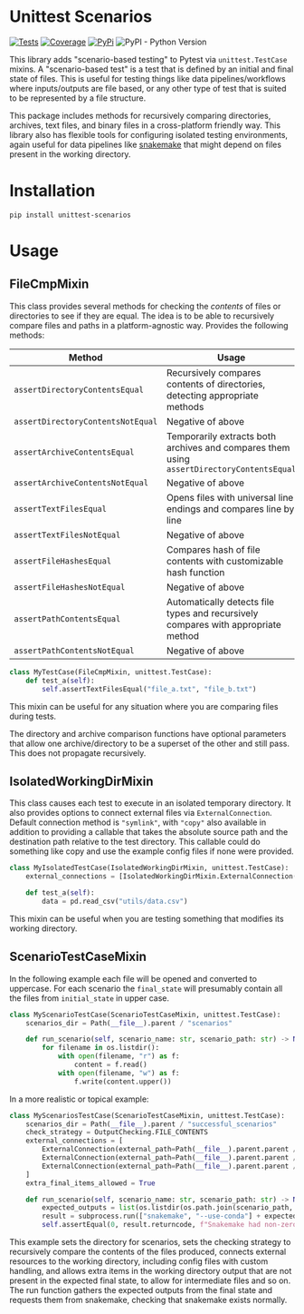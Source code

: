 # Unittest Scenarios

[![Tests](https://github.com/rcxwhiz/unittest-scenarios/actions/workflows/test.yml/badge.svg)](https://github.com/rcxwhiz/unittest-scenarios/actions/workflows/)
[![Coverage](https://codecov.io/gh/rcxwhiz/unittest-scenarios/branch/main/graph/badge.svg)](https://codecov.io/gh/rcxwhiz/unittest-scenarios/)
[![PyPi](https://img.shields.io/pypi/v/unittest-scenarios.svg)](https://pypi.python.org/pypi/unittest-scenarios/)
![PyPI - Python Version](https://img.shields.io/pypi/pyversions/unittest-scenarios)


This library adds "scenario-based testing" to Pytest via `unittest.TestCase` mixins. A "scenario-based test" is a test
that is defined by an initial and final state of files. This is useful for testing things like data pipelines/workflows
where inputs/outputs are file based, or any other type of test that is suited to be represented by a file structure. 

This package includes methods for recursively comparing directories, archives, text files, and binary files in a
cross-platform friendly way. This library also has flexible tools for configuring isolated testing environments, again
useful for data pipelines like [snakemake](https://snakemake.github.io/) that might depend on files present in the
working directory.

# Installation

```shell
pip install unittest-scenarios
```

# Usage

## FileCmpMixin

This class provides several methods for checking the *contents* of files or directories to see if they are equal. The
idea is to be able to recursively compare files and paths in a platform-agnostic way. Provides the following methods:

| Method                            | Usage                                                                                     |
|-----------------------------------|-------------------------------------------------------------------------------------------|
| `assertDirectoryContentsEqual`    | Recursively compares contents of directories, detecting appropriate methods               |
| `assertDirectoryContentsNotEqual` | Negative of above                                                                         |
| `assertArchiveContentsEqual`      | Temporarily extracts both archives and compares them using `assertDirectoryContentsEqual` |
| `assertArchiveContentsNotEqual`   | Negative of above                                                                         |
| `assertTextFilesEqual`            | Opens files with universal line endings and compares line by line                         |
| `assertTextFilesNotEqual`         | Negative of above                                                                         |
| `assertFileHashesEqual`           | Compares hash of file contents with customizable hash function                            |
| `assertFileHashesNotEqual`        | Negative of above                                                                         |
| `assertPathContentsEqual`         | Automatically detects file types and recursively compares with appropriate method         |
| `assertPathContentsNotEqual`      | Negative of above                                                                         |

```python
class MyTestCase(FileCmpMixin, unittest.TestCase):
    def test_a(self):
        self.assertTextFilesEqual("file_a.txt", "file_b.txt")
```

This mixin can be useful for any situation where you are comparing files during tests. 

The directory and archive comparison functions have optional parameters that allow one archive/directory to be a
superset of the other and still pass. This does not propagate recursively. 

## IsolatedWorkingDirMixin

This class causes each test to execute in an isolated temporary directory. It also provides options to connect external
files via `ExternalConnection`. Default connection method is `"symlink"`, with `"copy"` also available in addition to
providing a callable that takes the absolute source path and the destination path relative to the test directory. This
callable could do something like copy and use the example config files if none were provided. 

```python
class MyIsolatedTestCase(IsolatedWorkingDirMixin, unittest.TestCase):
    external_connections = [IsolatedWorkingDirMixin.ExternalConnection(external_path="utils/")]

    def test_a(self):
        data = pd.read_csv("utils/data.csv")
```

This mixin can be useful when you are testing something that modifies its working directory. 

## ScenarioTestCaseMixin

In the following example each file will be opened and converted to uppercase. For each scenario the `final_state` will
presumably contain all the files from `initial_state` in upper case.

```python
class MyScenarioTestCase(ScenarioTestCaseMixin, unittest.TestCase):
    scenarios_dir = Path(__file__).parent / "scenarios"

    def run_scenario(self, scenario_name: str, scenario_path: str) -> None:
        for filename in os.listdir():
            with open(filename, "r") as f:
                content = f.read()
            with open(filename, "w") as f:
                f.write(content.upper())
```

In a more realistic or topical example:

```python
class MyScenariosTestCase(ScenarioTestCaseMixin, unittest.TestCase):
    scenarios_dir = Path(__file__).parent / "successful_scenarios"
    check_strategy = OutputChecking.FILE_CONTENTS
    external_connections = [
        ExternalConnection(external_path=Path(__file__).parent.parent / "utils", strategy="symlink"),
        ExternalConnection(external_path=Path(__file__).parent.parent / "config", strategy=copy_config),
        ExternalConnection(external_path=Path(__file__).parent.parent / "workflow", strategy="symlink"),
    ]
    extra_final_items_allowed = True

    def run_scenario(self, scenario_name: str, scenario_path: str) -> None:
        expected_outputs = list(os.listdir(os.path.join(scenario_path, "final_state")))
        result = subprocess.run(["snakemake", "--use-conda"] + expected_outputs)
        self.assertEqual(0, result.returncode, f"Snakemake had non-zero return code: {result.returncode}")
```

This example sets the directory for scenarios, sets the checking strategy to recursively compare the contents of the
files produced, connects external resources to the working directory, including config files with custom handling, and
allows extra items in the working directory output that are not present in the expected final state, to allow for
intermediate files and so on. The run function gathers the expected outputs from the final state and requests them from
snakemake, checking that snakemake exists normally. 
